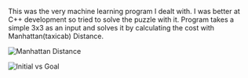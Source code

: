 This was the very machine learning program I dealt with. I was better at C++ development so tried to solve the puzzle with it. Program takes a simple 3x3 as an input and solves it by calculating the cost with Manhattan(taxicab) Distance. 


![Manhattan Distance](https://en.wikipedia.org/wiki/Taxicab_geometry)

![Initial vs Goal](https://www.cs.princeton.edu/courses/archive/spr18/cos226/assignments/8puzzle/4moves.png)
